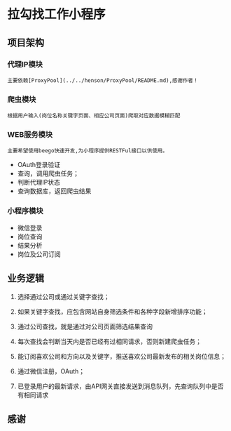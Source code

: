 # 拉勾找工作小程序

## 项目架构

### 代理IP模块

    主要依赖[ProxyPool](../../henson/ProxyPool/README.md),感谢作者！

### 爬虫模块

    根据用户输入(岗位名称关键字页面、相应公司页面)爬取对应数据模糊匹配

### WEB服务模块

    主要希望使用beego快速开发,为小程序提供RESTFul接口以供使用。
- OAuth登录验证
- 查询，调用爬虫任务；
- 判断代理IP状态
- 查询数据库，返回爬虫结果

### 小程序模块

- 微信登录
- 岗位查询
- 结果分析
- 岗位及公司订阅

## 业务逻辑

1. 选择通过公司或通过关键字查找；

2. 如果关键字查找，应包含网站自身筛选条件和各种字段新增排序功能；

3. 通过公司查找，就是通过对公司页面筛选结果查询

4. 每次查找会判断当天内是否已经有过相同请求，否则新建爬虫任务；

5. 能订阅喜欢公司和方向以及关键字，推送喜欢公司最新发布的相关岗位信息；

6. 通过微信注册，OAuth；

7. 已登录用户的最新请求，由API网关直接发送到消息队列，先查询队列中是否有相同请求

## 感谢